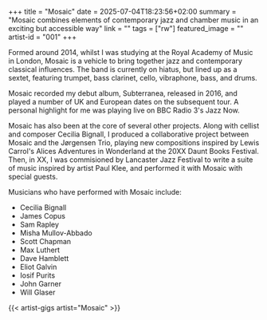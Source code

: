 +++
title = "Mosaic"
date = 2025-07-04T18:23:56+02:00
summary = "Mosaic combines elements of contemporary jazz and chamber music in an exciting but accessible way"
link = ""
tags = ["rw"]
featured_image = ""
artist-id = "001"
+++

Formed around 2014, whilst I was studying at the Royal Academy of Music in London, Mosaic is a vehicle to bring together jazz and contemporary classical influences. The band is currently on hiatus, but lined up as a sextet, featuring trumpet, bass clarinet, cello, vibraphone, bass, and drums. 

Mosaic recorded my debut album, Subterranea, released in 2016, and played a number of UK and European dates on the subsequent tour. A personal highlight for me was playing live on BBC Radio 3's Jazz Now.

Mosaic has also been at the core of several other projects. Along with cellist and composer Cecilia Bignall, I produced a collaborative project between Mosaic and the Jørgensen Trio, playing new compositions inspired by Lewis Carrol's Alices Adventures in Wonderland at the 20XX Daunt Books Festival. Then, in XX, I was commisioned by Lancaster Jazz Festival to write a suite of music inspired by artist Paul Klee, and performed it with Mosaic with special guests.

Musicians who have performed with Mosaic include:
- Cecilia Bignall
- James Copus
- Sam Rapley
- Misha Mullov-Abbado
- Scott Chapman
- Max Luthert
- Dave Hamblett
- Eliot Galvin
- Iosif Purits
- John Garner
- Will Glaser

{{< artist-gigs artist="Mosaic" >}}